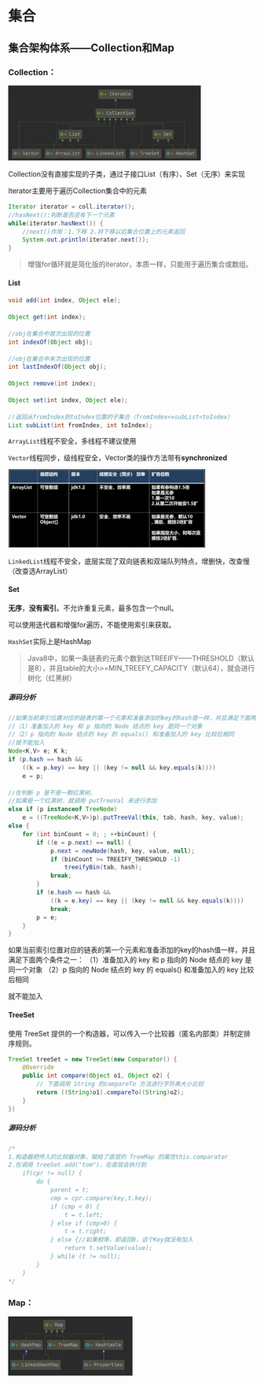 # 集合

## 集合架构体系——Collection和Map

### Collection：

<img src="集合.assets/image-20231001172347778.png" alt="image-20231001172347778" style="zoom: 67%;" />

Collection没有直接实现的子类，通过子接口List（有序）、Set（无序）来实现



Iterator主要用于遍历Collection集合中的元素

```java
Iterator iterator = coll.iterator();
//hasNext():判断是否还有下一个元素
while(iterator.hasNext()) {
    //next()作用：1.下移 2.将下移以后集合位置上的元素返回
    System.out.println(iterator.next());
}
```

> 增强for循环就是简化版的iterator，本质一样，只能用于遍历集合或数组。



#### List

```java
void add(int index, Object ele);

Object get(int index);

//obj在集合中首次出现的位置
int indexOf(Object obj);

//obj在集合中末次出现的位置
int lastIndexOf(Object obj);

Object remove(int index);

Object set(int index, Object ele);

//返回从fromIndex到toIndex位置的子集合（fromIndex<=subList<toIndex）
List subList(int fromIndex, int toIndex);
```



`ArrayList`线程不安全，多线程不建议使用

`Vector`线程同步，级线程安全，Vector类的操作方法带有**synchronized**

<img src="集合.assets/image-20231001184253462.png" alt="image-20231001184253462" style="zoom: 67%;" />

`LinkedList`线程不安全，底层实现了双向链表和双端队列特点，增删快，改查慢（改查选ArrayList）



#### Set

**无序**，**没有索引**。不允许重复元素，最多包含一个null。

可以使用迭代器和增强for遍历，不能使用索引来获取。

`HashSet`实际上是HashMap

> Java8中，如果一条链表的元素个数到达TREEIFY——THRESHOLD（默认是8），并且table的大小>=MIN_TREEFY_CAPACITY（默认64），就会进行树化（红黑树）





##### 源码分析

```java
//如果当前索引位置对应的链表的第一个元素和准备添加的key的hash值一样，并且满足下面两个条件之一：
//（1）准备加入的 key 和 p 指向的 Node 结点的 key 是同一个对象
//（2）p 指向的 Node 结点的 key 的 equals() 和准备加入的 key 比较后相同 
//就不能加入
Node<K,V> e; K k;
if (p.hash == hash && 
    ((k = p.key) == key || (key != null && key.equals(k))))
    e = p;

//在判断 p 是不是一颗红黑树，
//如果是一个红黑树，就调用 putTreeVal 来进行添加
else if (p instanceof TreeNode)
    e = ((TreeNode<K,V>)p).putTreeVal(this, tab, hash, key, value);
else {
    for (int binCount = 0; ; ++binCount) {
        if ((e = p.next) == null) {
            p.next = newNode(hash, key, value, null);
            if (binCount >= TREEIFY_THRESHOLD -1)
                treeifyBin(tab, hash);
            break;
        }
        if (e.hash == hash && 
            ((k = e.key) == key || (key != null && key.equals(k))))
            break;
        p = e;
    }
}
```


如果当前索引位置对应的链表的第一个元素和准备添加的key的hash值一样，并且满足下面两个条件之一：
（1）准备加入的 key 和 p 指向的 Node 结点的 key 是同一个对象
（2）p 指向的 Node 结点的 key 的 equals() 和准备加入的 key 比较后相同 

就不能加入





#### TreeSet

使用 TreeSet 提供的一个构造器，可以传入一个比较器（匿名内部类）并制定排序规则。

```java
TreeSet treeSet = new TreeSet(new Comparator() {
    @Override
    public int compare(Object o1, Object o2) {
        // 下面调用 String 的compareTo 方法进行字符串大小比较
        return ((String)o1).compareTo((String)o2);
    }
})
```

##### 源码分析

```java
/*
1.构造器把传入的比较器对象，赋给了底层的 TreeMap 的属性this.comparator
2.在调用 treeSet.add("tom")，在底层会执行到
	if(cpr != null) {
		do {
			parent = t;
			cmp = cpr.compare(key,t.key);
			if (cmp < 0) {
				t = t.left;
			} else if (cmp>0) {
				t = t.right;
			} else {//如果相等，即返回0，这个Key就没有加入
				return t.setValue(value);
			} while (t != null);
		}
	} 
*/
```









### Map：

<img src="集合.assets/image-20231001172550317.png" alt="image-20231001172550317" style="zoom:67%;" />













